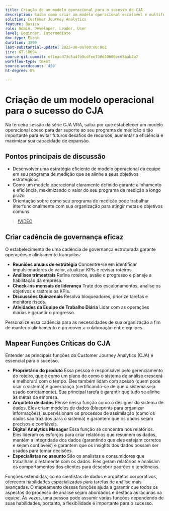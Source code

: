 ```yaml
---
title: Criação de um modelo operacional para o sucesso do CJA
description: Saiba como criar um modelo operacional escalável e multifuncional que alinhe seu programa de medição da CJA com metas estratégicas e impulsione a eficiência e o impacto a longo prazo.
solution: Customer Journey Analytics
feature: Basics
role: Admin, Developer, Leader, User
level: Beginner, Intermediate
doc-type: Event
duration: 3590
last-substantial-update: 2025-08-08T00:00:00Z
jira: KT-18694
source-git-commit: ef1eacd73c5a4fb9cdfee730d40606ec65bab2a7
workflow-type: tm+mt
source-wordcount: '450'
ht-degree: 0%

---
```



# Criação de um modelo operacional para o sucesso do CJA

Na terceira sessão da série CJA VRA, saiba por que estabelecer um modelo operacional coeso para dar suporte ao seu programa de medição é tão importante para evitar futuros desafios de recursos, aumentar a eficiência e maximizar sua capacidade de expansão.

## Pontos principais de discussão

* Desenvolver uma estratégia eficiente de modelo operacional da equipe em seu programa de medição que se alinhe a seus objetivos estratégicos
* Como um modelo operacional claramente definido garante alinhamento e eficiência, maximizando o valor do seu programa de medição a longo prazo
* Orientação sobre como seu programa de medição pode trabalhar interfuncionalmente com sua organização para atingir metas e objetivos comuns

>[!VIDEO](https://video.tv.adobe.com/v/3470541/?learn=on&enablevpops)


## Criar cadência de governança eficaz

O estabelecimento de uma cadência de governança estruturada garante operações e alinhamento tranquilos:

* **Reuniões anuais de estratégia** Concentre-se em identificar impulsionadores de valor, atualizar KPIs e revisar roteiros.
* **Análises trimestrais** Refine roteiros, avalie o progresso e planeje a habilitação da empresa.
* **Check-ins mensais de liderança** Trate dos escalonamentos, analise os objetivos e rastreie os KPIs.
* **Discussões Quinzenais** Resolva bloqueadores, priorize tarefas e monitore riscos.
* **Atividades da Equipe de Trabalho Diária** Lidar com as operações diárias e garantir o progresso.

Personalize essa cadência para as necessidades de sua organização a fim de manter o alinhamento e promover a colaboração entre equipes.

## Mapear Funções Críticas do CJA

Entender as principais funções do Customer Journey Analytics (CJA) é essencial para o sucesso.

* **Proprietário do produto** Essa pessoa é responsável pelo gerenciamento do roteiro, que é como um plano de como o sistema de análise crescerá e melhorará com o tempo. Eles também lidam com acesso (quem pode usar o sistema) e governança (certificando-se de que o sistema seja usado corretamente). Sua principal tarefa é garantir que tudo se alinhe às metas da empresa.
* **Arquiteto de dados** Pense nessa função como o designer do sistema de dados. Eles criam modelos de dados (blueprints para organizar informações), supervisionam os processos de assimilação (como os dados são trazidos para o sistema) e garantem que os dados sejam precisos e confiáveis.
* **Digital Analytics Manager** Essa função se concentra nos relatórios. Eles lideram os esforços para criar relatórios que resumem os dados, mantêm a integridade dos dados (garantindo que eles estejam corretos e sejam confiáveis) e garantem que os insights dos dados possam ser usados para tomar decisões.
* **Especialistas no assunto** São os analistas e consumidores que trabalham diretamente com os dados. Eles geram relatórios e analisam os comportamentos dos clientes para descobrir padrões e tendências.

Funções estendidas, como cientistas de dados e arquitetos corporativos, oferecem habilidades especializadas para tarefas de análise mais avançadas. O mapeamento dessas funções ajuda a garantir que todos os aspectos do processo de análise sejam abordados e destaca as lacunas na equipe. Às vezes, uma pessoa pode assumir várias funções dependendo de suas habilidades, portanto, a flexibilidade é importante para o sucesso.
